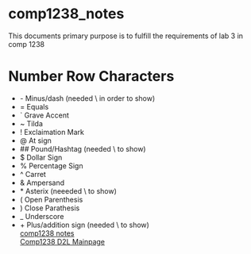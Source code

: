 # comp1238_notes
This documents primary purpose is to fulfill the requirements of lab 3 in comp 1238
# Number Row Characters
* \- Minus/dash (needed \\ in order to show)
* = Equals
* ` Grave Accent
* ~ Tilda
* ! Exclaimation Mark
* @ At sign
* \## Pound/Hashtag (needed \\ to show)
* $ Dollar Sign
* % Percentage Sign
* ^ Carret
* & Ampersand
* \* Asterix (neeeded \\ to show)
* ( Open Parenthesis
* ) Close Parathesis
* _ Underscore
* \+ Plus/addition sign (needed \\ to show)  
[comp1238 notes](https://github.com/DEDAWDA/comp1238_notes/tree/main)  
[Comp1238 D2L Mainpage](https://learn.georgebrown.ca/d2l/home/291663)

